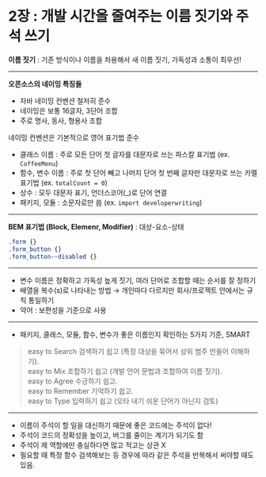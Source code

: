 # 2장 : 개발 시간을 줄여주는 이름 짓기와 주석 쓰기

**이름 짓기** : 기존 방식이나 이름을 차용해서 새 이름 짓기, 가독성과 소통이 최우선!

- - -

**오픈소스의 네이밍 특징들**

- 자바 네이밍 컨벤션 철저히 준수
- 네이밍은 보통 16글자, 3단어 조합
- 주로 명사, 동사, 형용사 조합

네이밍 컨벤션은 기본적으로 영어 표기법 준수

- 클래스 이름 : 주로 모든 단어 첫 글자를 대문자로 쓰는 파스칼 표기법 (ex. `CoffeeMenu`)
- 함수, 변수 이름 : 주로 첫 단어 빼고 나머지 단어 첫 번째 글자만 대문자로 쓰는 카멜 표기법 (ex. `totalCount = 0`)
- 상수 : 모두 대문자 표기, 언더스코어(_)로 단어 연결
- 패키지, 모듈 : 소문자로만 씀 (ex. `import developerwriting`)

- - -

**BEM 표기법 (Block, Elemenr, Modifier)** : 대상-요소-상태

```css
.form {}
.form_button {}
.form_button--disabled {}
```

- - -

- 변수 이름은 정확하고 가독성 높게 짓기, 여러 단어로 조합할 때는 순서를 잘 정하기
- 배열을 복수(s)로 나타내는 방법 → 개인마다 다르지만 회사/프로젝트 안에서는 규칙 통일하기
- 약어 : 보편성을 기준으로 사용

- - -
- 패키지, 클래스, 모듈, 함수, 변수가 좋은 이름인지 확인하는 5가지 기준, SMART

> easy to Search 검색하기 쉽고 (특정 대상을 묶어서 상위 범주 만들어 이해하기).   
> easy to Mix 조합하기 쉽고 (개발 언어 문법과 조합하여 이름 짓기).   
> easy to Agree 수긍하기 쉽고.   
> easy to Remember 기억하기 쉽고.   
> easy to Type 입력하기 쉽고 (오타 내기 쉬운 단어가 아닌지 검토)

- - -

* 이름이 주석이 할 일을 대신하기 때문에 좋은 코드에는 주석이 없다! 
* 주석이 코드의 정확성을 높이고, 버그를 줄이는 계기가 되기도 함
* 주석이 제 역할에만 충실하다면 많고 적고는 상관 X
* 필요할 때 특정 함수 검색해보는 등 경우에 따라 같은 주석을 반복해서 써야할 때도 있음.
